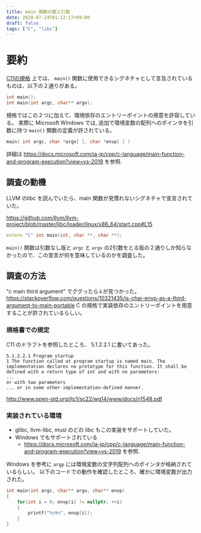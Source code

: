 ```yaml
---
title: main 関数の第三引数
date: 2020-07-24T01:12:17+09:00
draft: false
tags: ["C", "libc"]
---
```


# 要約

 [C11の規格](http://www.open-std.org/jtc1/sc22/wg14/www/docs/n1548.pdf) 上では、 `main()` 関数に使用できるシグネチャとして言及されているものは、以下の２通りがある。

```c++
int main();
int main(int argc, char** argv);
```

規格ではこの２つに加えて、環境依存のエントリーポイントの用意を許容している。
実際に Microsoft Windows では, 追加で環境変数の配列へのポインタを引数に持つ `main()` 関数の定義が許されている。

```c++
main( int argc, char *argv[ ], char *envp[ ] )
```
詳細は https://docs.microsoft.com/ja-jp/cpp/c-language/main-function-and-program-execution?view=vs-2019 を参照.

## 調査の動機
LLVM のlibc を読んでいたら、main 関数が見慣れないシグネチャで宣言されていた。

https://github.com/llvm/llvm-project/blob/master/libc/loader/linux/x86_64/start.cpp#L15
```c++
extern "C" int main(int, char **, char **);
```

`main()` 関数は引数なし版と `argc` と `argv` の2引数をとる版の２通りしか知らなかったので、この宣言が何を意味しているのかを調査した。

## 調査の方法

"c main third argument" でググったら↓が見つかった。
https://stackoverflow.com/questions/10321435/is-char-envp-as-a-third-argument-to-main-portable
C の規格で実装依存のエントリーポイントを用意することが許されているらしい。

### 規格書での規定
C11 のドラフトを参照したところ、 5.1.2.2.1 に書いてあった。
```
5.1.2.2.1 Program startup
1 The function called at program startup is named main. The implementation declares no prototype for this function. It shall be defined with a return type of int and with no parameters:
...
or with two parameters 
... or in some other implementation-defined manner.
```
http://www.open-std.org/jtc1/sc22/wg14/www/docs/n1548.pdf

### 実装されている環境

* glibc, llvm-libc, musl のどの libc もこの実装をサポートしていた。
* Windows でもサポートされている
  * https://docs.microsoft.com/ja-jp/cpp/c-language/main-function-and-program-execution?view=vs-2019 を参照.

Windows を参考に `argp` には環境変数の文字列配列へのポインタが格納されているらしい。
以下のコードでの動作を確認したところ、確かに環境変数が出力された。

```c++
int main(int argc, char** argv, char** envp)
{
    for(int i = 0; envp[i] != nullptr; ++i)
    {
        printf("%s¥n", envp[i]);
    }
}
```

